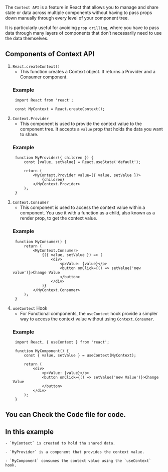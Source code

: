 The `Context API` is a feature in React that allows you to manage and share state or data across multiple components without having to pass props down manually through every level of your component tree. 

It is particularly useful for avoiding `prop drilling`, where you have to pass data through many layers of components that don’t necessarily need to use the data themselves.

## Components of Context API

1. `React.createContext()`
    - This function creates a Context object. It returns a Provider and a Consumer component.
    ### Example
        import React from 'react';

        const MyContext = React.createContext();

2. `Context.Provider`
    - This component is used to provide the context value to the component tree. It accepts a `value` prop that holds the data you want to share.
    ### Example
        function MyProvider({ children }) {
            const [value, setValue] = React.useState('default');

            return (
                <MyContext.Provider value=({ value, setValue })>
                    {children}
                </MyContext.Provider>
            );
        }

3. `Context.Consumer`
    - This component is used to access the context value within a component. You use it with a function as a child, also known as a render prop, to get the context value.
    ### Example
        function MyConsumer() {
            return (
                <MyContext.Consumer>
                    {({ value, setValue }) => (
                        <div>
                            <p>Value: {value}</p>
                            <button onClick={() => setValue('new value')}>Change Value
                            </button>
                        </div>
                    )}
                </MyContext.Consumer>
            );
        }

4. `useContext` Hook
    - For Functional components, the `useContext` hook provide a simpler way to access the context value without using `Context.Consumer`.
    ### Example
        import React, { useContext } from 'react';

        function MyComponent() {
            const { value, setValue } = useContext(MyContext);

            return (
                <div>
                    <p>Value: {value}</p>
                    <button onClick={() => setValue('new Value')}>Change Value
                    </button>
                </div>
            );
        }

## You can Check the Code file for code.

## In this example
    - `MyContext` is created to hold tha shared data.

    - `MyProvider` is a component that provides the context value.

    - `MyComponent` consumes the context value using the `useContext` hook.